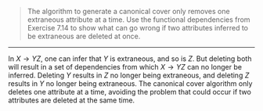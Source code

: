 > The algorithm to generate a canonical cover only removes one extraneous 
> attribute at a time. Use the functional dependencies from Exercise 7.14 to 
> show what can go wrong if two attributes inferred to be extraneous are deleted
> at once. 

--------------------------------

In $X \rightarrow YZ$, one can infer that $Y$ is extraneous, and so is $Z$. But 
deleting both will result in a set of dependencies from which $X \rightarrow YZ$ 
can no longer be inferred. Deleting $Y$ results in $Z$ no longer being extraneous, 
and deleting $Z$ results in $Y$ no longer being extraneous. The canonical cover 
algorithm only deletes one attribute at a time, avoiding the problem that could occur 
if two attributes are deleted at the same time.